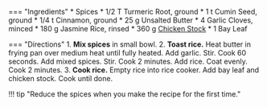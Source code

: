 === "Ingredients"
    * Spices
        * 1/2 T Turmeric Root, ground
        * 1 t Cumin Seed, ground
        * 1/4 t Cinnamon, ground
    * 25 g Unsalted Butter
    * 4 Garlic Cloves, minced
    * 180 g Jasmine Rice, rinsed
    * 360 g [Chicken Stock](../../soups/stocks/meat-stock.md)
    * 1 Bay Leaf

=== "Directions"
    1. **Mix spices** in small bowl.
    2. **Toast rice.** Heat butter in frying pan over medium heat until fully heated. Add garlic. Stir. Cook 60 seconds. Add mixed spices. Stir. Cook 2 minutes. Add rice. Coat evenly. Cook 2 minutes.
    3. **Cook rice.** Empty rice into rice cooker. Add bay leaf and chicken stock. Cook until done.

!!! tip "Reduce the spices when you make the recipe for the first time."

[^1]:
    Moncel, Beth. ["Yellow Jasmine Rice."](https://www.budgetbytes.com/yellow-jasmine-rice/) *Budget Bytes.* 14 June 2018.
